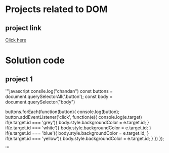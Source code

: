 # Projects related to DOM

## project link
[Click here](https://stackblitz.com/edit/dom-project-chaiaurcode?file=index.html)

# Solution code

## project 1

'''javascript
consile.log("chandan")
const buttons = document.querySelectorAll('.button');
const body = document.querySelector("body")

buttons.forEach(function(button){
console.log(button);
button.addEventListener('click', function(e){
  console.log(e.target)
  if(e.target.id === 'grey'){
    body.style.backgroundColor = e.target.id;
  }
  if(e.target.id === 'white'){
    body.style.backgroundColor = e.target.id;
  }
  if(e.target.id === 'blue'){
    body.style.backgroundColor = e.target.id;
  }
  if(e.target.id === 'yellow'){
    body.style.backgroundColor = e.target.id;
  }
})
});

'''
